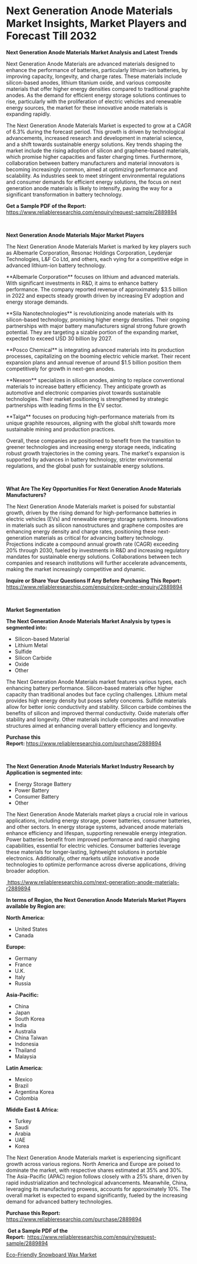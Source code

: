 <p><h1>Next Generation Anode Materials Market Insights, Market Players and Forecast Till 2032</h1></p><p><strong>Next Generation Anode Materials Market Analysis and Latest Trends</strong></p>
<p><p>Next Generation Anode Materials are advanced materials designed to enhance the performance of batteries, particularly lithium-ion batteries, by improving capacity, longevity, and charge rates. These materials include silicon-based anodes, lithium titanium oxide, and various composite materials that offer higher energy densities compared to traditional graphite anodes. As the demand for efficient energy storage solutions continues to rise, particularly with the proliferation of electric vehicles and renewable energy sources, the market for these innovative anode materials is expanding rapidly.</p><p>The Next Generation Anode Materials Market is expected to grow at a CAGR of 6.3% during the forecast period. This growth is driven by technological advancements, increased research and development in material science, and a shift towards sustainable energy solutions. Key trends shaping the market include the rising adoption of silicon and graphene-based materials, which promise higher capacities and faster charging times. Furthermore, collaboration between battery manufacturers and material innovators is becoming increasingly common, aimed at optimizing performance and scalability. As industries seek to meet stringent environmental regulations and consumer demands for efficient energy solutions, the focus on next generation anode materials is likely to intensify, paving the way for a significant transformation in battery technology.</p></p>
<p><strong>Get a Sample PDF of the Report:&nbsp;</strong> <a href="https://www.reliableresearchiq.com/enquiry/request-sample/2889894?utm_campaign=2821&utm_medium=2&utm_source=Github&utm_content=ia&utm_term=14032025&utm_id=next-generation-anode-materials">https://www.reliableresearchiq.com/enquiry/request-sample/2889894</a></p>
<p>&nbsp;</p>
<p><strong>Next Generation Anode Materials Major Market Players</strong></p>
<p><p>The Next Generation Anode Materials Market is marked by key players such as Albemarle Corporation, Resonac Holdings Corporation, Leydenjar Technologies, L&F Co Ltd, and others, each vying for a competitive edge in advanced lithium-ion battery technology.</p><p>**Albemarle Corporation** focuses on lithium and advanced materials. With significant investments in R&D, it aims to enhance battery performance. The company reported revenue of approximately $3.5 billion in 2022 and expects steady growth driven by increasing EV adoption and energy storage demands.</p><p>**Sila Nanotechnologies** is revolutionizing anode materials with its silicon-based technology, promising higher energy densities. Their ongoing partnerships with major battery manufacturers signal strong future growth potential. They are targeting a sizable portion of the expanding market, expected to exceed USD 30 billion by 2027.</p><p>**Posco Chemical** is integrating advanced materials into its production processes, capitalizing on the booming electric vehicle market. Their recent expansion plans and annual revenue of around $1.5 billion position them competitively for growth in next-gen anodes.</p><p>**Nexeon** specializes in silicon anodes, aiming to replace conventional materials to increase battery efficiency. They anticipate growth as automotive and electronic companies pivot towards sustainable technologies. Their market positioning is strengthened by strategic partnerships with leading firms in the EV sector.</p><p>**Talga** focuses on producing high-performance materials from its unique graphite resources, aligning with the global shift towards more sustainable mining and production practices. </p><p>Overall, these companies are positioned to benefit from the transition to greener technologies and increasing energy storage needs, indicating robust growth trajectories in the coming years. The market's expansion is supported by advances in battery technology, stricter environmental regulations, and the global push for sustainable energy solutions.</p></p>
<p>&nbsp;</p>
<p><strong>What Are The Key Opportunities For Next Generation Anode Materials Manufacturers?</strong></p>
<p><p>The Next Generation Anode Materials market is poised for substantial growth, driven by the rising demand for high-performance batteries in electric vehicles (EVs) and renewable energy storage systems. Innovations in materials such as silicon nanostructures and graphene composites are enhancing energy density and charge rates, positioning these next-generation materials as critical for advancing battery technology. Projections indicate a compound annual growth rate (CAGR) exceeding 20% through 2030, fueled by investments in R&D and increasing regulatory mandates for sustainable energy solutions. Collaborations between tech companies and research institutions will further accelerate advancements, making the market increasingly competitive and dynamic.</p></p>
<p><strong>Inquire or Share Your Questions If Any Before Purchasing This Report:</strong> <a href="https://www.reliableresearchiq.com/enquiry/pre-order-enquiry/2889894?utm_campaign=2821&utm_medium=2&utm_source=Github&utm_content=ia&utm_term=14032025&utm_id=next-generation-anode-materials">https://www.reliableresearchiq.com/enquiry/pre-order-enquiry/2889894</a></p>
<p>&nbsp;</p>
<p><strong>Market Segmentation</strong></p>
<p><strong>The Next Generation Anode Materials Market Analysis by types is segmented into:</strong></p>
<p><ul><li>Silicon-based Material</li><li>Lithium Metal</li><li>Sulfide</li><li>Silicon Carbide</li><li>Oxide</li><li>Other</li></ul></p>
<p><p>The Next Generation Anode Materials market features various types, each enhancing battery performance. Silicon-based materials offer higher capacity than traditional anodes but face cycling challenges. Lithium metal provides high energy density but poses safety concerns. Sulfide materials allow for better ionic conductivity and stability. Silicon carbide combines the benefits of silicon and improved thermal conductivity. Oxide materials offer stability and longevity. Other materials include composites and innovative structures aimed at enhancing overall battery efficiency and longevity.</p></p>
<p><strong>Purchase this Report:&nbsp;</strong><a href="https://www.reliableresearchiq.com/purchase/2889894?utm_campaign=2821&utm_medium=2&utm_source=Github&utm_content=ia&utm_term=14032025&utm_id=next-generation-anode-materials">https://www.reliableresearchiq.com/purchase/2889894</a></p>
<p>&nbsp;</p>
<p><strong>The Next Generation Anode Materials Market Industry Research by Application is segmented into:</strong></p>
<p><ul><li>Energy Storage Battery</li><li>Power Battery</li><li>Consumer Battery</li><li>Other</li></ul></p>
<p><p>The Next Generation Anode Materials market plays a crucial role in various applications, including energy storage, power batteries, consumer batteries, and other sectors. In energy storage systems, advanced anode materials enhance efficiency and lifespan, supporting renewable energy integration. Power batteries benefit from improved performance and rapid charging capabilities, essential for electric vehicles. Consumer batteries leverage these materials for longer-lasting, lightweight solutions in portable electronics. Additionally, other markets utilize innovative anode technologies to optimize performance across diverse applications, driving broader adoption.</p></p>
<p><a href="https://www.reliableresearchiq.com/next-generation-anode-materials-r2889894?utm_campaign=2821&utm_medium=2&utm_source=Github&utm_content=ia&utm_term=14032025&utm_id=next-generation-anode-materials">&nbsp;https://www.reliableresearchiq.com/next-generation-anode-materials-r2889894</a></p>
<p><strong>In terms of Region, the Next Generation Anode Materials Market Players available by Region are:</strong></p>
<p>
    <p> <strong> North America: </strong>
        <ul>
            <li>United States</li>
            <li>Canada</li>
        </ul>
        </p> 
    <p> <strong> Europe: </strong>
        <ul>
            <li>Germany</li>
            <li>France</li>
            <li>U.K.</li>
            <li>Italy</li>
            <li>Russia</li>
        </ul>
        </p> 
    <p> <strong> Asia-Pacific: </strong>
        <ul>
            <li>China</li>
            <li>Japan</li>
            <li>South Korea</li>
            <li>India</li>
            <li>Australia</li>
            <li>China Taiwan</li>
            <li>Indonesia</li>
            <li>Thailand</li>
            <li>Malaysia</li>
        </ul>
        </p> 
    <p> <strong> Latin America: </strong>
        <ul>
            <li>Mexico</li>
            <li>Brazil</li>
            <li>Argentina Korea</li>
            <li>Colombia</li>
        </ul>
        </p> 
    <p> <strong> Middle East & Africa: </strong>
        <ul>
            <li>Turkey</li>
            <li>Saudi</li>
            <li>Arabia</li>
            <li>UAE</li>
            <li>Korea</li>
        </ul>
    </p>
    </p>
<p><p>The Next Generation Anode Materials market is experiencing significant growth across various regions. North America and Europe are poised to dominate the market, with respective shares estimated at 35% and 30%. The Asia-Pacific (APAC) region follows closely with a 25% share, driven by rapid industrialization and technological advancements. Meanwhile, China, leveraging its manufacturing prowess, accounts for approximately 10%. The overall market is expected to expand significantly, fueled by the increasing demand for advanced battery technologies.</p></p>
<p><strong>Purchase this Report: </strong><a href="https://www.reliableresearchiq.com/purchase/2889894?utm_campaign=2821&utm_medium=2&utm_source=Github&utm_content=ia&utm_term=14032025&utm_id=next-generation-anode-materials">https://www.reliableresearchiq.com/purchase/2889894</a></p>
<p>&nbsp;<strong>Get a Sample PDF of the Report:&nbsp;&nbsp;</strong><a href="https://www.reliableresearchiq.com/enquiry/request-sample/2889894?utm_campaign=2821&utm_medium=2&utm_source=Github&utm_content=ia&utm_term=14032025&utm_id=next-generation-anode-materials">https://www.reliableresearchiq.com/enquiry/request-sample/2889894</a></p>
<p><strong></strong></p>
<p><p><a href="https://github.com/zanoligarav/Market-Research-Report-List-1/blob/main/eco-friendly-snowboard-wax-market.md?utm_campaign=2821&utm_medium=2&utm_source=Github&utm_content=ia&utm_term=14032025&utm_id=next-generation-anode-materials">Eco-Friendly Snowboard Wax Market</a></p></p>
